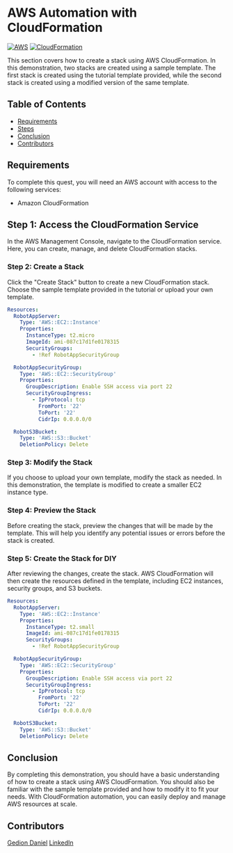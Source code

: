 
# AWS Automation with CloudFormation

[![AWS](https://img.shields.io/badge/AWS-100000?style=flat&logo=amazon&logoColor=FFFFFF&labelColor=5C5C5C&color=FF7300)](https://docs.aws.amazon.com/quicksight/latest/user/signing-up.html)
[![CloudFormation](https://img.shields.io/badge/AWS_CloudFormation-100000?style=flat&logo=amazonaws&logoColor=white&labelColor=494949&color=FF7300)](https://aws.amazon.com/cloudformation/)


This section covers how to create a stack using AWS CloudFormation. In this demonstration, two stacks are created using a sample template. The first stack is created using the tutorial template provided, while the second stack is created using a modified version of the same template.

## Table of Contents

- [Requirements](#requirements)
- [Steps](#Steps)
- [Conclusion](#conclusion)
- [Contributors](#contributors)


## Requirements
To complete this quest, you will need an AWS account with access to the following services:
- Amazon CloudFormation

##  Step 1: Access the CloudFormation Service
In the AWS Management Console, navigate to the CloudFormation service. Here, you can create, manage, and delete CloudFormation stacks.

### Step 2: Create a Stack
Click the "Create Stack" button to create a new CloudFormation stack. Choose the sample template provided in the tutorial or upload your own template.

``` yaml
Resources:
  RobotAppServer:
    Type: 'AWS::EC2::Instance'
    Properties:
      InstanceType: t2.micro
      ImageId: ami-087c17d1fe0178315
      SecurityGroups:
        - !Ref RobotAppSecurityGroup

  RobotAppSecurityGroup:
    Type: 'AWS::EC2::SecurityGroup'
    Properties:
      GroupDescription: Enable SSH access via port 22
      SecurityGroupIngress:
        - IpProtocol: tcp
          FromPort: '22'
          ToPort: '22'
          CidrIp: 0.0.0.0/0

  RobotS3Bucket:
    Type: 'AWS::S3::Bucket'
    DeletionPolicy: Delete

```

### Step 3: Modify the Stack
If you choose to upload your own template, modify the stack as needed. In this demonstration, the template is modified to create a smaller EC2 instance type.

### Step 4: Preview the Stack
Before creating the stack, preview the changes that will be made by the template. This will help you identify any potential issues or errors before the stack is created.

### Step 5: Create the Stack for DIY
After reviewing the changes, create the stack. AWS CloudFormation will then create the resources defined in the template, including EC2 instances, security groups, and S3 buckets.

``` yaml
Resources:
  RobotAppServer:
    Type: 'AWS::EC2::Instance'
    Properties:
      InstanceType: t2.small
      ImageId: ami-087c17d1fe0178315
      SecurityGroups:
        - !Ref RobotAppSecurityGroup

  RobotAppSecurityGroup:
    Type: 'AWS::EC2::SecurityGroup'
    Properties:
      GroupDescription: Enable SSH access via port 22
      SecurityGroupIngress:
        - IpProtocol: tcp
          FromPort: '22'
          ToPort: '22'
          CidrIp: 0.0.0.0/0

  RobotS3Bucket:
    Type: 'AWS::S3::Bucket'
    DeletionPolicy: Delete

```


## Conclusion
By completing this demonstration, you should have a basic understanding of how to create a stack using AWS CloudFormation. You should also be familiar with the sample template provided and how to modify it to fit your needs. With CloudFormation automation, you can easily deploy and manage AWS resources at scale.

## Contributors

[Gedion Daniel](https://gediondaniel.dev/)
[LinkedIn](https://www.linkedin.com/in/gedion-daniel-760ba6280/)
